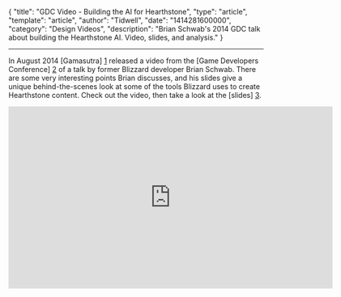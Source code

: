 
{
	"title": "GDC Video - Building the AI for Hearthstone",
	"type": "article",
	"template": "article",
	"author": "Tidwell",
	"date": "1414281600000",
	"category": "Design Videos",
	"description": "Brian Schwab's 2014 GDC talk about building the Hearthstone AI.  Video, slides, and analysis."
}

---

In August 2014 [Gamasutra] [1] released a video from the [Game Developers Conference] [2] of a talk by former Blizzard developer Brian Schwab.  There are some very interesting points Brian discusses, and his slides give a unique behind-the-scenes look at some of the tools Blizzard uses to create Hearthstone content.  Check out the video, then take a look at the [slides] [3].

<iframe src="http://evt.dispeak.com/ubm/gdc/sf14/player.html?xml=201403828055_IXOC.xml&token=3c6c000ab0766078310c" width="640" height="360" scrolling="no" frameborder="0" marginheight="0" marginwidth="0"></iframe>


 [1]: http://www.gamasutra.com/view/news/224101/Video_Building_the_AI_for_Hearthstone.php "Gamasutra"
 [2]: http://www.gdcvault.com/search.php#&category=free&firstfocus=&keyword=hearthstone+ai&conference_id= "Game Developers Conference"
 [3]: http://www.gdcvault.com/play/1019998/AI-Postmortem "Slides from the talk"